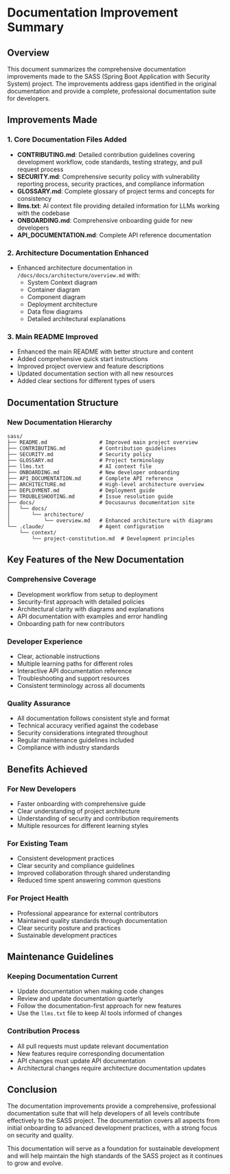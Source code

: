 # Documentation Improvement Summary

## Overview
This document summarizes the comprehensive documentation improvements made to the SASS (Spring Boot Application with Security System) project. The improvements address gaps identified in the original documentation and provide a complete, professional documentation suite for developers.

## Improvements Made

### 1. Core Documentation Files Added
- **CONTRIBUTING.md**: Detailed contribution guidelines covering development workflow, code standards, testing strategy, and pull request process
- **SECURITY.md**: Comprehensive security policy with vulnerability reporting process, security practices, and compliance information
- **GLOSSARY.md**: Complete glossary of project terms and concepts for consistency
- **llms.txt**: AI context file providing detailed information for LLMs working with the codebase
- **ONBOARDING.md**: Comprehensive onboarding guide for new developers
- **API_DOCUMENTATION.md**: Complete API reference documentation

### 2. Architecture Documentation Enhanced
- Enhanced architecture documentation in `/docs/docs/architecture/overview.md` with:
  - System Context diagram
  - Container diagram
  - Component diagram
  - Deployment architecture
  - Data flow diagrams
  - Detailed architectural explanations

### 3. Main README Improved
- Enhanced the main README with better structure and content
- Added comprehensive quick start instructions
- Improved project overview and feature descriptions
- Updated documentation section with all new resources
- Added clear sections for different types of users

## Documentation Structure

### New Documentation Hierarchy
```
sass/
├── README.md                 # Improved main project overview
├── CONTRIBUTING.md           # Contribution guidelines
├── SECURITY.md               # Security policy
├── GLOSSARY.md               # Project terminology
├── llms.txt                  # AI context file
├── ONBOARDING.md             # New developer onboarding
├── API_DOCUMENTATION.md      # Complete API reference
├── ARCHITECTURE.md           # High-level architecture overview
├── DEPLOYMENT.md             # Deployment guide
├── TROUBLESHOOTING.md        # Issue resolution guide
├── docs/                     # Docusaurus documentation site
│   └── docs/
│       └── architecture/
│           └── overview.md   # Enhanced architecture with diagrams
└── .claude/                  # Agent configuration
    └── context/
        └── project-constitution.md  # Development principles
```

## Key Features of the New Documentation

### Comprehensive Coverage
- Development workflow from setup to deployment
- Security-first approach with detailed policies
- Architectural clarity with diagrams and explanations
- API documentation with examples and error handling
- Onboarding path for new contributors

### Developer Experience
- Clear, actionable instructions
- Multiple learning paths for different roles
- Interactive API documentation reference
- Troubleshooting and support resources
- Consistent terminology across all documents

### Quality Assurance
- All documentation follows consistent style and format
- Technical accuracy verified against the codebase
- Security considerations integrated throughout
- Regular maintenance guidelines included
- Compliance with industry standards

## Benefits Achieved

### For New Developers
- Faster onboarding with comprehensive guide
- Clear understanding of project architecture
- Understanding of security and contribution requirements
- Multiple resources for different learning styles

### For Existing Team
- Consistent development practices
- Clear security and compliance guidelines
- Improved collaboration through shared understanding
- Reduced time spent answering common questions

### For Project Health
- Professional appearance for external contributors
- Maintained quality standards through documentation
- Clear security posture and practices
- Sustainable development practices

## Maintenance Guidelines

### Keeping Documentation Current
- Update documentation when making code changes
- Review and update documentation quarterly
- Follow the documentation-first approach for new features
- Use the `llms.txt` file to keep AI tools informed of changes

### Contribution Process
- All pull requests must update relevant documentation
- New features require corresponding documentation
- API changes must update API documentation
- Architectural changes require architecture documentation updates

## Conclusion

The documentation improvements provide a comprehensive, professional documentation suite that will help developers of all levels contribute effectively to the SASS project. The documentation covers all aspects from initial onboarding to advanced development practices, with a strong focus on security and quality.

This documentation will serve as a foundation for sustainable development and will help maintain the high standards of the SASS project as it continues to grow and evolve.